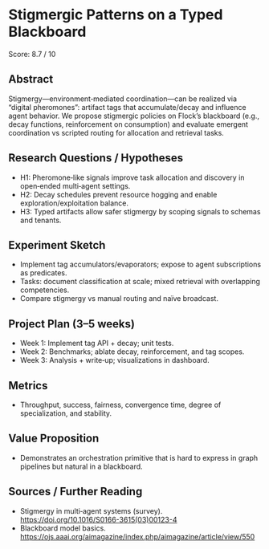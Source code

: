 # Stigmergic Patterns on a Typed Blackboard

Score: 8.7 / 10

## Abstract
Stigmergy—environment‑mediated coordination—can be realized via “digital pheromones”: artifact tags that accumulate/decay and influence agent behavior. We propose stigmergic policies on Flock’s blackboard (e.g., decay functions, reinforcement on consumption) and evaluate emergent coordination vs scripted routing for allocation and retrieval tasks.

## Research Questions / Hypotheses
- H1: Pheromone‑like signals improve task allocation and discovery in open‑ended multi‑agent settings.
- H2: Decay schedules prevent resource hogging and enable exploration/exploitation balance.
- H3: Typed artifacts allow safer stigmergy by scoping signals to schemas and tenants.

## Experiment Sketch
- Implement tag accumulators/evaporators; expose to agent subscriptions as predicates.
- Tasks: document classification at scale; mixed retrieval with overlapping competencies.
- Compare stigmergy vs manual routing and naïve broadcast.

## Project Plan (3–5 weeks)
- Week 1: Implement tag API + decay; unit tests.
- Week 2: Benchmarks; ablate decay, reinforcement, and tag scopes.
- Week 3: Analysis + write‑up; visualizations in dashboard.

## Metrics
- Throughput, success, fairness, convergence time, degree of specialization, and stability.

## Value Proposition
- Demonstrates an orchestration primitive that is hard to express in graph pipelines but natural in a blackboard.

## Sources / Further Reading
- Stigmergy in multi‑agent systems (survey). https://doi.org/10.1016/S0166-3615(03)00123-4
- Blackboard model basics. https://ojs.aaai.org/aimagazine/index.php/aimagazine/article/view/550
